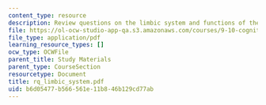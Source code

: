 ```yaml
---
content_type: resource
description: Review questions on the limbic system and functions of the hippocampus.
file: https://ol-ocw-studio-app-qa.s3.amazonaws.com/courses/9-10-cognitive-neuroscience-spring-2006/b6d05477b566561e11b846b129cd77ab_rq_limbic_system.pdf
file_type: application/pdf
learning_resource_types: []
ocw_type: OCWFile
parent_title: Study Materials
parent_type: CourseSection
resourcetype: Document
title: rq_limbic_system.pdf
uid: b6d05477-b566-561e-11b8-46b129cd77ab
---
```

